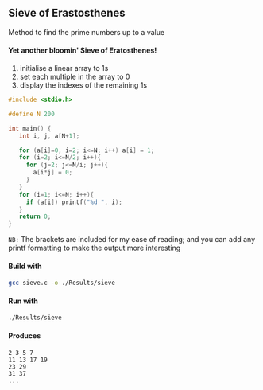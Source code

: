 ## Sieve of Erastosthenes 

Method to find the prime numbers up to a value

#### Yet another bloomin' Sieve of Eratosthenes!

1. initialise a linear array to 1s
2. set each multiple in the array to 0    
3. display the indexes of the remaining 1s

```c
#include <stdio.h>

#define N 200

int main() {
   int i, j, a[N+1];

   for (a[i]=0, i=2; i<=N; i++) a[i] = 1;
   for (i=2; i<=N/2; i++){
     for (j=2; j<=N/i; j++){
       a[i*j] = 0;
     }
   }
   for (i=1; i<=N; i++){
     if (a[i]) printf("%d ", i);
   }
   return 0;
}
```
`NB:` The brackets are included for my ease of reading; and you can add any printf formatting to make the output more interesting

#### Build with   

```bash
gcc sieve.c -o ./Results/sieve
```

#### Run with   

```bash
./Results/sieve
```

#### Produces
```
2 3 5 7 
11 13 17 19 
23 29 
31 37 
...
```

